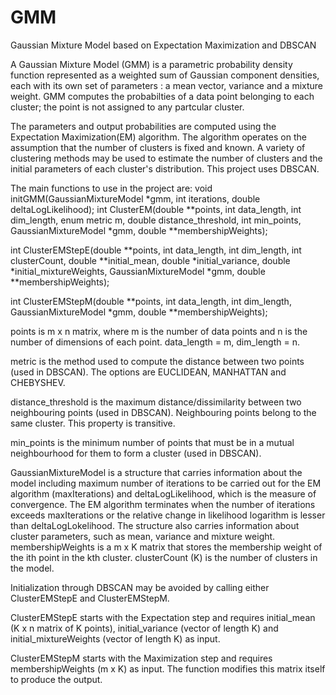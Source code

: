 # GMM
Gaussian Mixture Model based on Expectation Maximization and DBSCAN

A Gaussian Mixture Model (GMM) is a parametric probability density function represented as a weighted sum of Gaussian
component densities, each with its own set of parameters : a mean vector, variance and a mixture weight. GMM computes the probabilties of a data point belonging to each cluster; the point is not assigned to any partcular cluster.

The parameters and output probabilities are computed using the Expectation Maximization(EM) algorithm. The algorithm operates on the assumption that the number of clusters is fixed and known. A variety of clustering methods may be used to estimate the number of clusters and the initial parameters of each cluster's distribution. This project uses DBSCAN.

The main functions to use in the project are:
void initGMM(GaussianMixtureModel *gmm, int iterations,
             double deltaLogLikelihood);
int ClusterEM(double **points, int data_length, int dim_length,
               enum metric m, double distance_threshold,
               int min_points, GaussianMixtureModel *gmm,
               double **membershipWeights);

int ClusterEMStepE(double **points, int data_length, int dim_length, int clusterCount,
                    double **initial_mean, double *initial_variance,
                    double *initial_mixtureWeights, GaussianMixtureModel *gmm,
                   double **membershipWeights);

int ClusterEMStepM(double **points, int data_length, int dim_length,
                    GaussianMixtureModel *gmm,
                   double **membershipWeights);

points is m x n matrix, where m is the number of data points and n is the number of dimensions of each point.
data_length = m, dim_length = n.

metric is the method used to compute the distance between two points (used in DBSCAN). The options are EUCLIDEAN,
MANHATTAN and CHEBYSHEV.

distance_threshold is the maximum distance/dissimilarity between two neighbouring points (used in DBSCAN). Neighbouring points belong to the same cluster. This property is transitive.

min_points is the minimum number of points that must be in a mutual neighbourhood for them to form a cluster (used in DBSCAN).

GaussianMixtureModel is a structure that carries information about the model including maximum number of iterations to be carried out for the EM algorithm (maxIterations) and deltaLogLikelihood, which is the measure of convergence. The EM algorithm terminates when the number of iterations exceeds maxIterations or the relative change in likelihood logarithm is lesser than deltaLogLokelihood. The structure also carries information about cluster parameters, such as mean, variance and mixture weight.
membershipWeights is a m x K matrix that stores the membership weight of the ith point in the kth cluster.
clusterCount (K) is the number of clusters in the model. 

Initialization through DBSCAN may be avoided by calling either ClusterEMStepE and ClusterEMStepM. 

ClusterEMStepE starts with the Expectation step and requires initial_mean (K x n matrix of K points), initial_variance (vector of length K) and initial_mixtureWeights (vector of length K) as input.

ClusterEMStepM starts with the Maximization step and requires membershipWeights (m x K) as input. The function modifies this matrix itself to produce the output.




